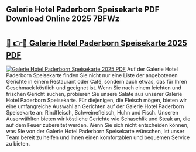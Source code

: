 ## Galerie Hotel Paderborn Speisekarte PDF Download Online 2025 7BFWz

# <h2><a href="http://gc5miv.nevu.top/?p=Galerie+Hotel+Paderborn+Speisekarte">🔗 👉🔴 Galerie Hotel Paderborn Speisekarte 2025 PDF</a></h2>

[![Galerie Hotel Paderborn Speisekarte 2025 PDF](https://i.imgur.com/dBaPXMq.png)](http://gc5miv.nevu.top/?p=Galerie+Hotel+Paderborn+Speisekarte)
Auf der Galerie Hotel Paderborn Speisekarte finden Sie nicht nur eine Liste der angebotenen Gerichte in einem Restaurant oder Café, sondern auch etwas, das für Ihren Geschmack köstlich und geeignet ist. Wenn Sie nach einem leichten und frischen Gericht suchen, probieren Sie unsere Salate aus unserer Galerie Hotel Paderborn Speisekarte. Für diejenigen, die Fleisch mögen, bieten wir eine umfangreiche Auswahl an Gerichten auf der Galerie Hotel Paderborn Speisekarte an: Rindfleisch, Schweinefleisch, Huhn und Fisch. Unseren Auserwählten bieten wir köstliche Gerichte wie Schaschlik und Steak an, die auf dem Feuer zubereitet werden. Wenn Sie sich nicht entscheiden können, was Sie von der Galerie Hotel Paderborn Speisekarte wünschen, ist unser Team bereit zu helfen und Ihnen einen komfortablen und bequemen Service zu bieten.
